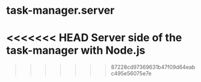 # task-manager.server

<<<<<<< HEAD
Server side of the task-manager with Node.js
=======

>>>>>>> 87228cd97369631b47f09d64eabc495e56075e7e
